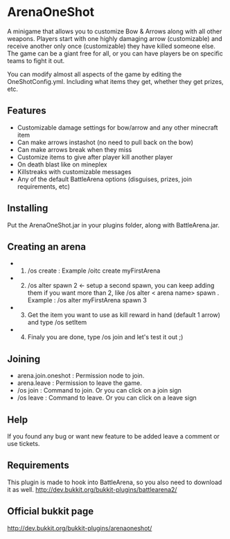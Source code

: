 # ArenaOneShot
A minigame that allows you to customize Bow & Arrows along with all other weapons. Players start with one highly damaging arrow (customizable) and receive another only once (customizable) they have killed someone else. The game can be a giant free for all, or you can have players be on specific teams to fight it out.

You can modify almost all aspects of the game by editing the OneShotConfig.yml. Including what items they get, whether they get prizes, etc.

## Features

 - Customizable damage settings for bow/arrow and any other minecraft item
 - Can make arrows instashot (no need to pull back on the bow)
 - Can make arrows break when they miss
 - Customize items to give after player kill another player
 - On death blast like on mineplex
 - Killstreaks with customizable messages
 - Any of the default BattleArena options (disguises, prizes, join requirements, etc) 

## Installing

Put the ArenaOneShot.jar in your plugins folder, along with BattleArena.jar. 

## Creating an arena

 - 1. /os create <arena name> : Example /oitc create myFirstArena
 - 2. /os alter <arena name> spawn 2 <- setup a second spawn, you can keep adding them if you want more than 2,
 like /os alter < arena name> spawn <team number>. Example : /os alter myFirstArena spawn 3 
 - 3. Get the item you want to use as kill reward in hand (default 1 arrow) and type /os setItem
 - 4. Finaly you are done, type /os join and let's test it out ;)

## Joining
 
 - arena.join.oneshot : Permission node to join.
 - arena.leave : Permission to leave the game.
 - /os join : Command to join. Or you can click on a join sign
 - /os leave : Command to leave. Or you can click on a leave sign 

## Help

If you found any bug or want new feature to be added leave a comment or use tickets.

## Requirements

This plugin is made to hook into BattleArena, so you also need to download it as well. http://dev.bukkit.org/bukkit-plugins/battlearena2/

## Official bukkit page
http://dev.bukkit.org/bukkit-plugins/arenaoneshot/
